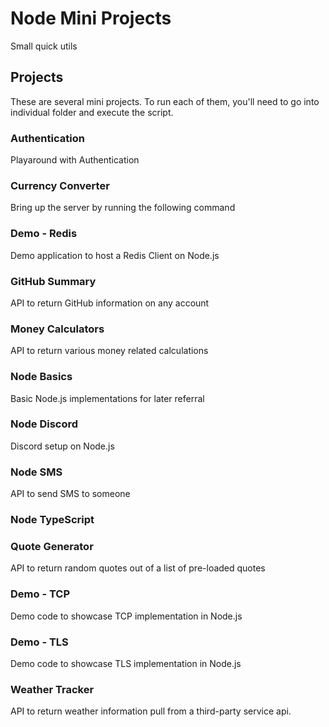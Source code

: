 # Node Mini Projects
Small quick utils

## Projects
These are several mini projects. To run each of them, you'll need to go into individual folder and execute the script.

### Authentication
Playaround with Authentication

### Currency Converter
Bring up the server by running the following command

### Demo - Redis
Demo application to host a Redis Client on Node.js

### GitHub Summary
API to return GitHub information on any account

### Money Calculators
API to return various money related calculations

### Node Basics
Basic Node.js implementations for later referral

### Node Discord
Discord setup on Node.js

### Node SMS
API to send SMS to someone

### Node TypeScript

### Quote Generator
API to return random quotes out of a list of pre-loaded quotes

### Demo - TCP
Demo code to showcase TCP implementation in Node.js

### Demo - TLS
Demo code to showcase TLS implementation in Node.js

### Weather Tracker
API to return weather information pull from a third-party service api.
